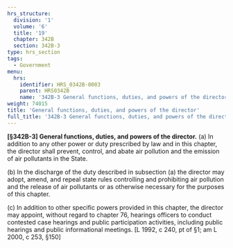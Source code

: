 ```yaml
---
hrs_structure:
  division: '1'
  volume: '6'
  title: '19'
  chapter: 342B
  section: 342B-3
type: hrs_section
tags:
  - Government
menu:
  hrs:
    identifier: HRS_0342B-0003
    parent: HRS0342B
    name: '342B-3 General functions, duties, and powers of the director'
weight: 74015
title: 'General functions, duties, and powers of the director'
full_title: '342B-3 General functions, duties, and powers of the director'
---
```

**[§342B-3] General functions, duties, and powers of the director.** (a) In addition to any other power or duty prescribed by law and in this chapter, the director shall prevent, control, and abate air pollution and the emission of air pollutants in the State.

(b) In the discharge of the duty described in subsection (a) the director may adopt, amend, and repeal state rules controlling and prohibiting air pollution and the release of air pollutants or as otherwise necessary for the purposes of this chapter.

(c) In addition to other specific powers provided in this chapter, the director may appoint, without regard to chapter 76, hearings officers to conduct contested case hearings and public participation activities, including public hearings and public informational meetings. [L 1992, c 240, pt of §1; am L 2000, c 253, §150]